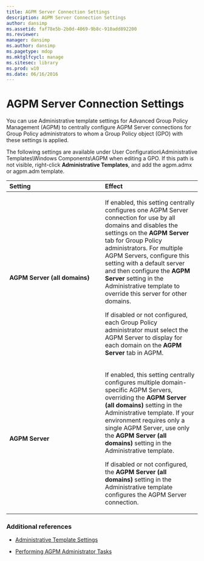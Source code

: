 ```yaml
---
title: AGPM Server Connection Settings
description: AGPM Server Connection Settings
author: dansimp
ms.assetid: faf78e5b-2b0d-4069-9b8c-910add892200
ms.reviewer: 
manager: dansimp
ms.author: dansimp
ms.pagetype: mdop
ms.mktglfcycl: manage
ms.sitesec: library
ms.prod: w10
ms.date: 06/16/2016
---
```



# AGPM Server Connection Settings


You can use Administrative template settings for Advanced Group Policy Management (AGPM) to centrally configure AGPM Server connections for Group Policy administrators to whom a Group Policy object (GPO) with these settings is applied.

The following settings are available under User Configuration\\Administrative Templates\\Windows Components\\AGPM when editing a GPO. If this path is not visible, right-click **Administrative Templates**, and add the agpm.admx or agpm.adm template.

<table>
<colgroup>
<col width="50%" />
<col width="50%" />
</colgroup>
<thead>
<tr class="header">
<th align="left">Setting</th>
<th align="left">Effect</th>
</tr>
</thead>
<tbody>
<tr class="odd">
<td align="left"><p><strong>AGPM Server (all domains)</strong></p></td>
<td align="left"><p>If enabled, this setting centrally configures one AGPM Server connection for use by all domains and disables the settings on the <strong>AGPM Server</strong> tab for Group Policy administrators. For multiple AGPM Servers, configure this setting with a default server and then configure the <strong>AGPM Server</strong> setting in the Administrative template to override this server for other domains.</p>
<p>If disabled or not configured, each Group Policy administrator must select the AGPM Server to display for each domain on the <strong>AGPM Server</strong> tab in AGPM.</p></td>
</tr>
<tr class="even">
<td align="left"><p><strong>AGPM Server</strong></p></td>
<td align="left"><p>If enabled, this setting centrally configures multiple domain-specific AGPM Servers, overriding the <strong>AGPM Server (all domains)</strong> setting in the Administrative template. If your environment requires only a single AGPM Server, use only the <strong>AGPM Server (all domains)</strong> setting in the Administrative template.</p>
<p>If disabled or not configured, the <strong>AGPM Server (all domains)</strong> setting in the Administrative template configures the AGPM Server connection.</p></td>
</tr>
</tbody>
</table>

 

### Additional references

-   [Administrative Template Settings](administrative-template-settings.md)

-   [Performing AGPM Administrator Tasks](performing-agpm-administrator-tasks.md)